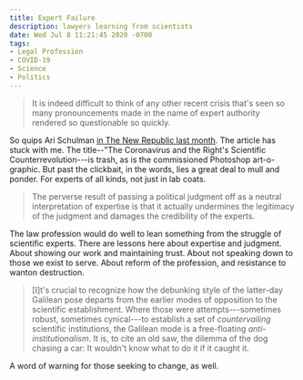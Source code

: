 ```yaml
---
title: Expert Failure
description: lawyers learning from scientists
date: Wed Jul 8 11:21:45 2020 -0700
tags:
- Legal Profession
- COVID-19
- Science
- Politics
---
```


> It is indeed difficult to think of any other recent crisis that's seen so many pronouncements made in the name of expert authority rendered so questionable so quickly.

So quips Ari Schulman [in The New Republic last month](https://newrepublic.com/article/158058/coronavirus-conservative-experts-scientific-counterrevolution).  The article has stuck with me.  The title--"The Coronavirus and the Right's Scientific Counterrevolution---is trash, as is the commissioned Photoshop art-o-graphic.  But past the clickbait, in the words, lies a great deal to mull and ponder.  For experts of all kinds, not just in lab coats.

> The perverse result of passing a political judgment off as a neutral interpretation of expertise is that it actually undermines the legitimacy of the judgment and damages the credibility of the experts.

The law profession would do well to lean something from the struggle of scientific experts.  There are lessons here about expertise and judgment.  About showing our work and maintaining trust.  About not speaking down to those we exist to serve.  About reform of the profession, and resistance to wanton destruction.

> [I]t's crucial to recognize how the debunking style of the latter-day Galilean pose departs from the earlier modes of opposition to the scientific establishment.  Where those were attempts---sometimes robust, sometimes cynical---to establish a set of _countervailing_ scientific institutions, the Galilean mode is a free-floating _anti-institutionalism_.  It is, to cite an old saw, the dilemma of the dog chasing a car: It wouldn't know what to do it if it caught it.

A word of warning for those seeking to change, as well.
